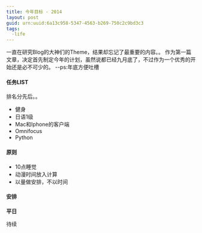 ```yaml
---
title: 今年目标 - 2014
layout: post
guid: urn:uuid:6a13c958-5347-4563-b269-750c2c9bd3c3
tags:
  -life 
---
```


一直在研究Blog的大神们的Theme，结果却忘记了最重要的内容。。
作为第一篇文章，决定首先制定今年的计划，虽然说都已经九月底了，不过作为一个优秀的开始还是必不可少的。
\--ps:年底方便吐槽

#### 任务LIST
排名分先后。。

* 健身
* 日语1级
* Mac和Iphone的客户端
* Omnifocus
* Python

#### 原则
* 10点睡觉
* 动漫时间放入计算
* 以量做安排，不以时间

#### 安排
**平日**

待续
